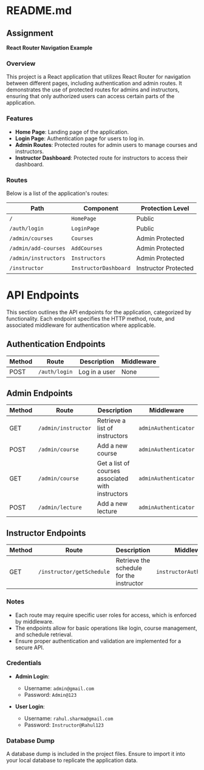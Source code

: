 # README.md

## Assignment

**React Router Navigation Example**

### Overview

This project is a React application that utilizes React Router for navigation between different pages, including authentication and admin routes. It demonstrates the use of protected routes for admins and instructors, ensuring that only authorized users can access certain parts of the application.

### Features

- **Home Page**: Landing page of the application.
- **Login Page**: Authentication page for users to log in.
- **Admin Routes**: Protected routes for admin users to manage courses and instructors.
- **Instructor Dashboard**: Protected route for instructors to access their dashboard.


### Routes

Below is a list of the application's routes:

| Path                          | Component                      | Protection Level      |
|-------------------------------|--------------------------------|-----------------------|
| `/`                           | `HomePage`                    | Public                |
| `/auth/login`                | `LoginPage`                   | Public                |
| `/admin/courses`             | `Courses`                     | Admin Protected       |
| `/admin/add-courses`         | `AddCourses`                  | Admin Protected       |
| `/admin/instructors`         | `Instructors`                 | Admin Protected       |
| `/instructor`                | `InstructorDashboard`         | Instructor Protected   |

# API Endpoints

This section outlines the API endpoints for the application, categorized by functionality. Each endpoint specifies the HTTP method, route, and associated middleware for authentication where applicable.

## Authentication Endpoints

| Method | Route             | Description                    | Middleware       |
|--------|-------------------|--------------------------------|-------------------|
| POST   | `/auth/login`     | Log in a user                 | None              |

## Admin Endpoints

| Method | Route                  | Description                                   | Middleware            |
|--------|------------------------|-----------------------------------------------|------------------------|
| GET    | `/admin/instructor`    | Retrieve a list of instructors                | `adminAuthenticator`   |
| POST   | `/admin/course`        | Add a new course                              | `adminAuthenticator`   |
| GET    | `/admin/course`        | Get a list of courses associated with instructors | `adminAuthenticator`   |
| POST   | `/admin/lecture`       | Add a new lecture                             | `adminAuthenticator`   |

## Instructor Endpoints

| Method | Route              | Description                    | Middleware               |
|--------|--------------------|--------------------------------|---------------------------|
| GET    | `/instructor/getSchedule` | Retrieve the schedule for the instructor | `instructorAuthenticator` |

### Notes

- Each route may require specific user roles for access, which is enforced by middleware.
- The endpoints allow for basic operations like login, course management, and schedule retrieval. 
- Ensure proper authentication and validation are implemented for a secure API.

### Credentials

- **Admin Login**:  
  - Username: `admin@gmail.com`  
  - Password: `Admin@123`

- **User Login**:  
  - Username: `rahul.sharma@gmail.com`  
  - Password: `Instructor@Rahul123`



### Database Dump

A database dump is included in the project files. Ensure to import it into your local database to replicate the application data.

